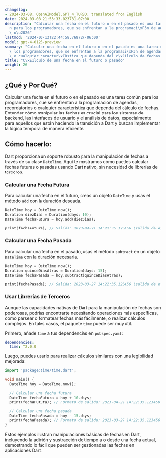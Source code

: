 ```yaml
---
changelog:
- 2024-03-08, OpenAIModel.GPT_4_TURBO, translated from English
date: 2024-03-08 21:53:33.023731-07:00
description: "Calcular una fecha en el futuro o en el pasado es una tarea com\xFA\
  n para los programadores, que se enfrentan a la programaci\xF3n de agendas, recordatorios\
  \ o\u2026"
lastmod: '2024-03-13T22:44:58.768727-06:00'
model: gpt-4-0125-preview
summary: "Calcular una fecha en el futuro o en el pasado es una tarea com\xFAn para\
  \ los programadores, que se enfrentan a la programaci\xF3n de agendas, recordatorios\
  \ o cualquier caracter\xEDstica que dependa del c\xE1lculo de fechas."
title: "C\xE1lculo de una fecha en el futuro o pasado"
weight: 26
---
```


## ¿Qué y Por Qué?
Calcular una fecha en el futuro o en el pasado es una tarea común para los programadores, que se enfrentan a la programación de agendas, recordatorios o cualquier característica que dependa del cálculo de fechas. Entender cómo manipular las fechas es crucial para los sistemas de backend, las interfaces de usuario y el análisis de datos, especialmente para aquellos que están haciendo la transición a Dart y buscan implementar la lógica temporal de manera eficiente.

## Cómo hacerlo:
Dart proporciona un soporte robusto para la manipulación de fechas a través de su clase `DateTime`. Aquí te mostramos cómo puedes calcular fechas futuras o pasadas usando Dart nativo, sin necesidad de librerías de terceros.

### Calcular una Fecha Futura
Para calcular una fecha en el futuro, creas un objeto `DateTime` y usas el método `add` con la duración deseada.

```dart
DateTime hoy = DateTime.now();
Duration diezDias = Duration(days: 10);
DateTime fechaFutura = hoy.add(diezDias);

print(fechaFutura); // Salida: 2023-04-21 14:22:35.123456 (salida de ejemplo, depende de la fecha y hora actuales)
```

### Calcular una Fecha Pasada
Para calcular una fecha en el pasado, usas el método `subtract` en un objeto `DateTime` con la duración necesaria.

```dart
DateTime hoy = DateTime.now();
Duration quinceDiasAtras = Duration(days: 15);
DateTime fechaPasada = hoy.subtract(quinceDiasAtras);

print(fechaPasada); // Salida: 2023-03-27 14:22:35.123456 (salida de ejemplo, depende de la fecha y hora actuales)
```

### Usar Librerías de Terceros
Aunque las capacidades nativas de Dart para la manipulación de fechas son poderosas, podrías encontrarte necesitando operaciones más específicas, como parsear o formatear fechas más fácilmente, o realizar cálculos complejos. En tales casos, el paquete `time` puede ser muy útil.

Primero, añade `time` a tus dependencias en `pubspec.yaml`:

```yaml
dependencies:
  time: ^2.0.0
```

Luego, puedes usarlo para realizar cálculos similares con una legibilidad mejorada:

```dart
import 'package:time/time.dart';

void main() {
  DateTime hoy = DateTime.now();

  // Calcular una fecha futura
  DateTime fechaFutura = hoy + 10.days;
  print(fechaFutura); // Formato de salida: 2023-04-21 14:22:35.123456

  // Calcular una fecha pasada
  DateTime fechaPasada = hoy - 15.days;
  print(fechaPasada); // Formato de salida: 2023-03-27 14:22:35.123456
}
```

Estos ejemplos ilustran manipulaciones básicas de fechas en Dart, incluyendo la adición y sustracción de tiempo a o desde una fecha actual, demostrando lo fácil que pueden ser gestionadas las fechas en aplicaciones Dart.
